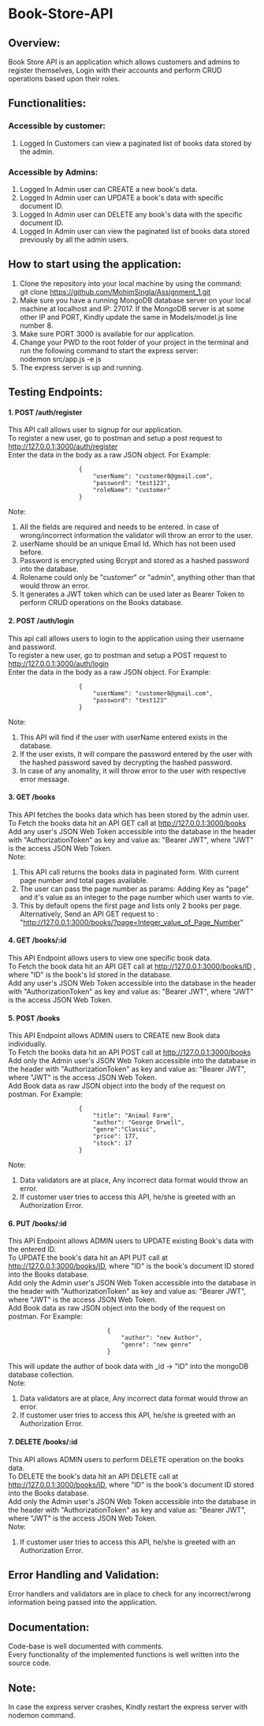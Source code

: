 # Book-Store-API

## Overview:
Book Store API is an application which allows customers and admins to register themselves, Login with their accounts and perform CRUD operations based upon their roles.     

## Functionalities:

### Accessible by customer:
1. Logged In Customers can view a paginated list of books data stored by the admin.    

### Accessible by Admins:
1. Logged In Admin user can CREATE a new book's data.     
2. Logged In Admin user can UPDATE a book's data with specific document ID.     
3. Logged In Admin user can DELETE any book's data with the specific document ID.     
4. Logged In Admin user can view the paginated list of books data stored previously by all the admin users.      

## How to start using the application:
1. Clone the repository into your local machine by using the command:        
                        git clone https://github.com/MohimSingla/Assignment_1.git
2. Make sure you have a running MongoDB database server on your local machine at localhost and IP: 27017. If the MongoDB server is at some other IP and PORT, Kindly update the same in Models/model.js line number 8.     
3. Make sure PORT 3000 is available for our application.      
4. Change your PWD to the root folder of your project in the terminal and run the following command to start the express server:        
                        nodemon src/app.js -e js     
5. The express server is up and running.     

## Testing Endpoints:
#### 1. POST /auth/register
This API call allows user to signup for our application.      
To register a new user, go to postman and setup a post request to http://127.0.0.1:3000/auth/register      
Enter the data in the body as a raw JSON object. For Example:     

                        {
                            "userName": "customer8@gmail.com",
                            "password": "test123",
                            "roleName": "customer"
                        }
Note: 
1. All the fields are required and needs to be entered. In case of wrong/incorrect information the validator will throw an error to the user.
2. userName should be an unique Email Id. Which has not been used before.
3. Password is encrypted using Bcrypt and stored as a hashed password into the database.
4. Rolename could only be "customer" or "admin", anything other than that would throw an error.
5. It generates a JWT token which can be used later as Bearer Token to perform CRUD operations on the Books database.

#### 2. POST /auth/login
This api call allows users to login to the application using their username and password.           
To register a new user, go to postman and setup a POST request to http://127.0.0.1:3000/auth/login         
Enter the data in the body as a raw JSON object. For Example:

                        {
                            "userName": "customer8@gmail.com",
                            "password": "test123"
                        }
Note:
1. This API will find if the user with userName entered exists in the database.
2. If the user exists, It will compare the password entered by the user with the hashed password saved by decrypting the hashed password.
3. In case of any anomality, it will throw error to the user with respective error message.

#### 3. GET /books
This API fetches the books data which has been stored by the admin user.           
To Fetch the books data hit an API GET call at http://127.0.0.1:3000/books         
Add any user's JSON Web Token accessible into the database in the header with "AuthorizationToken" as key and value as: "Bearer JWT", where "JWT" is the access JSON Web Token.         
Note:         
1. This API call returns the books data in paginated form. With current page number and total pages available. 
2. The user can pass the page number as params: Adding Key as "page" and it's value as an integer to the page number which user wants to vie.
3. This by default opens the first page and lists only 2 books per page.
Alternatively, Send an API GET request to :     
                        "http://127.0.0.1:3000/books/?page=Integer_value_of_Page_Number"

#### 4. GET /books/:id
This API Endpoint allows users to view one specific book data.          
To Fetch the book data hit an API GET call at http://127.0.0.1:3000/books/ID , where "ID" is the book's Id stored in the database.          
Add any user's JSON Web Token accessible into the database in the header with "AuthorizationToken" as key and value as: "Bearer JWT", where "JWT" is the access JSON Web Token.

#### 5. POST /books
This API Endpoint allows ADMIN users to CREATE new Book data individually.       
To Fetch the books data hit an API POST call at http://127.0.0.1:3000/books         
Add only the Admin user's JSON Web Token accessible into the database in the header with "AuthorizationToken" as key and value as: "Bearer JWT", where "JWT" is the access JSON Web Token.        
Add Book data as raw JSON object into the body of the request on postman. For Example:

                        {
                            "title": "Animal Farm",
                            "author": "George Orwell",
                            "genre":"Classic",
                            "price": 177,
                            "stock": 17
                        }
Note:
1. Data validators are at place, Any incorrect data format would throw an error.
2. If customer user tries to access this API, he/she is greeted with an Authorization Error.
   
#### 6. PUT /books/:id
This API Endpoint allows ADMIN users to UPDATE existing Book's data with the entered ID.          
To UPDATE the book's data hit an API PUT call at http://127.0.0.1:3000/books/ID, where "ID" is the book's document ID stored into the Books database.       
Add only the Admin user's JSON Web Token accessible into the database in the header with "AuthorizationToken" as key and value as: "Bearer JWT", where "JWT" is the access JSON Web Token.         
Add Book data as raw JSON object into the body of the request on postman. For Example:

                                {
                                    "author": "new Author",
                                    "genre": "new genre"
                                }
This will update the author of book data with _id -> "ID" into the mongoDB database collection.       
Note:
1. Data validators are at place, Any incorrect data format would throw an error.
2. If customer user tries to access this API, he/she is greeted with an Authorization Error.
   
#### 7. DELETE /books/:id
This API allows ADMIN users to perform DELETE operation on the books data.          
To DELETE the book's data hit an API DELETE call at http://127.0.0.1:3000/books/ID, where "ID" is the book's document ID stored into the Books database.       
Add only the Admin user's JSON Web Token accessible into the database in the header with "AuthorizationToken" as key and value as: "Bearer JWT", where "JWT" is the access JSON Web Token.        
Note:
1. If customer user tries to access this API, he/she is greeted with an Authorization Error.
 
## Error Handling and Validation:
Error handlers and validators are in place to check for any incorrect/wrong information being passed into the application.

## Documentation:
Code-base is well documented with comments.         
Every functionality of the implemented functions is well written into the source code.

## Note:
In case the express server crashes, Kindly restart the express server with nodemon command.

